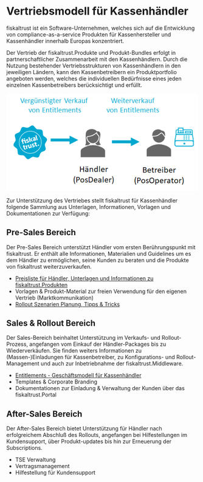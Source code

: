 # Vertriebsmodell für Kassenhändler

fiskaltrust ist ein Software-Unternehmen, welches sich auf die Entwicklung von compliance-as-a-service Produkten für Kassenhersteller und Kassenhändler innerhalb Europas konzentriert.

Der Vertrieb der fiskaltrust.Produkte und Produkt-Bundles erfolgt in partnerschaftlicher Zusammenarbeit mit den Kassenhändlern. Durch die Nutzung bestehender Vertriebsstrukturen von Kassenhändlern in den jeweiligen Ländern, kann den Kassenbetreibern ein Produktportfolio angeboten werden, welches die individuellen Bedürfnisse eines jeden einzelnen Kassenbetreibers berücksichtigt und erfüllt.

![distributsionsmodell](media/distributsionsmodell.png)



Zur Unterstützung des Vertriebes stellt fiskaltrust für Kassenhändler folgende Sammlung aus Unterlagen, Informationen, Vorlagen und Dokumentationen zur Verfügung:

## Pre-Sales Bereich

Der Pre-Sales Bereich unterstützt Händler vom ersten Berührungspunkt mit fiskaltrust. Er enthält alle Informationen, Materialien und Guidelines um es dem Händler zu ermöglichen, seine Kunden zu beraten und die Produkte von fiskaltrust weiterzuverkaufen.

- [Preisliste für Händler, Unterlagen und Informationen zu fiskaltrust.Produkten](02-pre-sales/haendler-preisliste.md) 
- Vorlagen & Produkt-Material zur freien Verwendung für den eigenen Vertrieb (Marktkommunikation) 
- [Rollout Szenarien Planung, Tipps & Tricks](03-sales/rollout-scenarios.md)

## Sales & Rollout Bereich

Der Sales-Bereich beinhaltet Unterstützung im Verkaufs- und Rollout-Prozess, angefangen vom Einkauf der Händler-Packages bis zu Wiederverkäufen. Sie finden weiters Informationen zu (Massen-)Einladungen für Kassenbetreiber, zu  Konfigurations- und Rollout-Management und auch zur Inbetriebnahme der fiskaltrust.Middleware.

- [Entitlements - Geschäftsmodell für Kassenhändler](03-sales/README.md)
- Templates & Corporate Branding
- Dokumentationen zur Einladung & Verwaltung der Kunden über das fiskaltrust.Portal

## After-Sales Bereich

Der After-Sales Bereich bietet Unterstützung für Händler nach erfolgreichem Abschluß des Rollouts, angefangen bei Hilfestellungen im Kundensupport, über Produkt-updates bis hin zur Erneuerung der Subscriptions. 

- TSE Verwaltung
- Vertragsmanagement
- Hilfestellung für Kundensupport
